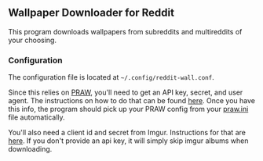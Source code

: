 ## Wallpaper Downloader for Reddit

This program downloads wallpapers from subreddits and multireddits of your choosing.

### Configuration

The configuration file is located at `~/.config/reddit-wall.conf`.

Since this relies on [PRAW](https://praw.readthedocs.io/en/latest/index.html), you'll need to get an API key, secret, and user agent. The instructions on how to do that can be found [here](https://github.com/reddit-archive/reddit/wiki/OAuth2-Quick-Start-Example#first-steps). Once you have this info, the program should pick up your PRAW config from your [praw.ini](https://praw.readthedocs.io/en/latest/getting_started/configuration/prawini.html#praw-ini) file automatically.

You'll also need a client id and secret from Imgur. Instructions for that are [here](https://apidocs.imgur.com/?version=latest). If you don't provide an api key, it will simply skip imgur albums when downloading.
